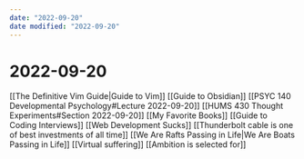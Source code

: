 ```yaml
---
date: "2022-09-20"
date modified: "2022-09-20"
---
```


# 2022-09-20
[[The Definitive Vim Guide|Guide to Vim]]
[[Guide to Obsidian]]
[[PSYC 140 Developmental Psychology#Lecture 2022-09-20]]
[[HUMS 430 Thought Experiments#Section 2022-09-20]]
[[My Favorite Books]]
[[Guide to Coding Interviews]]
[[Web Development Sucks]]
[[Thunderbolt cable is one of best investments of all time]]
[[We Are Rafts Passing in Life|We Are Boats Passing in Life]]
[[Virtual suffering]]
[[Ambition is selected for]]
